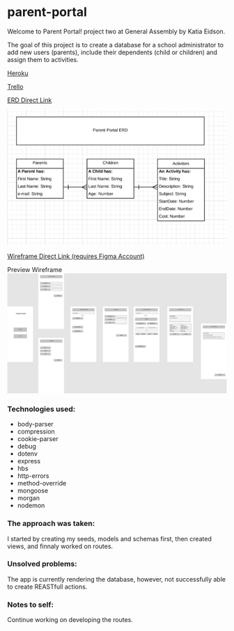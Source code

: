 # parent-portal

Welcome to Parent Portal! project two at General Assembly by Katia Eidson.

The goal of this project is to create a database for a school administrator to add new users (parents), include their dependents (child or children) and assign them to activities. 

[Heroku](https://lit-woodland-71027.herokuapp.com/)

[Trello](https://trello.com/b/9JcnS5WL/parent-portal-wdi-project-2-kat2018)

[ERD Direct Link](https://www.lucidchart.com/invitations/accept/9b07e6f3-3cb5-429c-8684-f5f7dda268ff)

![alt text](https://github.com/kat2018/parent-portal/blob/master/public/images/parentPortalERD.jpg)


[Wireframe Direct Link (requires Figma Account)](https://www.figma.com/file/DurkYPDQyUfeimF9V6pLayLF/Parent-Portal)

Preview Wireframe
![alt text](https://github.com/kat2018/parent-portal/blob/master/public/images/parentPortal.jpg)

### Technologies used: 
- body-parser
- compression
- cookie-parser
- debug
- dotenv
- express
- hbs
- http-errors
- method-override
- mongoose
- morgan
- nodemon

### The approach was taken: 

I started by creating my seeds, models and schemas first, then created views, and finnaly worked on routes.

### Unsolved problems: 

The app is currently rendering the database, however, not successfully able to create REASTfull actions. 

### Notes to self: 

Continue working on developing the routes.
